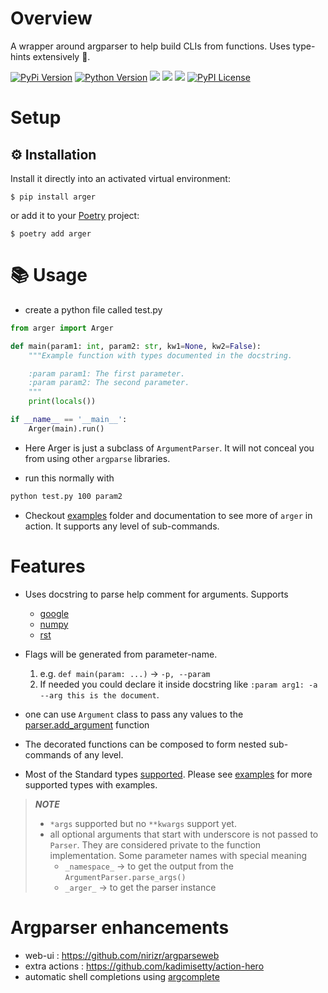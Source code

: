 # Overview

A wrapper around argparser to help build CLIs from functions. Uses type-hints extensively :snake:.

[![PyPi Version](https://img.shields.io/pypi/v/arger.svg?style=flat)](https://pypi.python.org/pypi/arger)
[![Python Version](https://img.shields.io/pypi/pyversions/arger.svg)](https://pypi.org/project/arger/)
![](https://github.com/jnoortheen/arger/workflows/test-and-publish/badge.svg)
![](https://github.com/jnoortheen/arger/workflows/codeql-analysis/badge.svg)
![](https://img.shields.io/badge/dynamic/json?label=coverage&query=%24.coverage.status&url=https%3A%2F%2Fraw.githubusercontent.com%2Fjnoortheen%2Farger%2Fshields%2Fshields.json)
[![PyPI License](https://img.shields.io/pypi/l/arger.svg)](https://pypi.org/project/arger)

# Setup

## :gear: Installation

Install it directly into an activated virtual environment:

``` text
$ pip install arger
```

or add it to your [Poetry](https://poetry.eustace.io/) project:

``` text
$ poetry add arger
```

# :books: Usage

* create a python file called test.py

``` python
from arger import Arger

def main(param1: int, param2: str, kw1=None, kw2=False):
    """Example function with types documented in the docstring.

    :param param1: The first parameter.
    :param param2: The second parameter.
    """
    print(locals())

if __name__ == '__main__':
    Arger(main).run()
```

* Here Arger is just a subclass of `ArgumentParser`. It will not conceal you from using other `argparse` libraries.

* run this normally with

``` sh
python test.py 100 param2
```

* Checkout [examples](docs/examples) folder and documentation to see more of `arger` in action. It supports any level of sub-commands.

# Features

- Uses docstring to parse help comment for arguments. Supports
    + [google](https://sphinxcontrib-napoleon.readthedocs.io/en/latest/example_google.html)
    + [numpy](https://sphinxcontrib-napoleon.readthedocs.io/en/latest/example_numpy.html#example-numpy)
    + [rst](https://www.sphinx-doc.org/en/master/usage/restructuredtext/basics.html)
- Flags will be generated from parameter-name.
  1.  e.g. `def main(param: ...)` -> `-p, --param`
  2.  If needed you could declare it inside docstring like `:param arg1: -a --arg this is the document`. 
- one can use `Argument` class to pass any values to the 
  [parser.add_argument](https://docs.python.org/3/library/argparse.html#the-add-argument-method) function
- The decorated functions can be composed to form nested sub-commands of any level.
  
- Most of the Standard types [supported](./tests/test_args_opts/test_arguments.py). 
  Please see [examples](./docs/examples/4-supported-types/src.py) for more supported types with examples.

> **_NOTE_** 
>  - `*args` supported but no `**kwargs` support yet.
>  - all optional arguments that start with underscore is not passed to `Parser`. 
>    They are considered private to the function implementation.
>    Some parameter names with special meaning
>      - `_namespace_` -> to get the output from the `ArgumentParser.parse_args()`
>      - `_arger_` -> to get the parser instance

# Argparser enhancements

* web-ui : https://github.com/nirizr/argparseweb
* extra actions : https://github.com/kadimisetty/action-hero
* automatic shell completions using [argcomplete](https://github.com/kislyuk/argcomplete)
